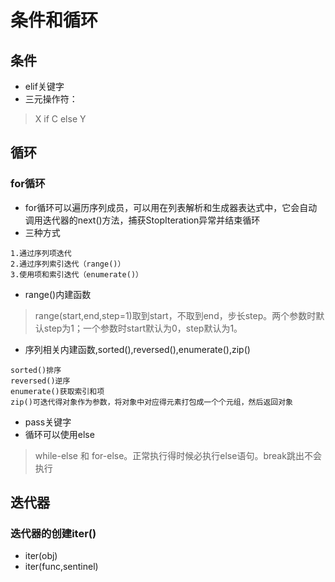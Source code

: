 # 条件和循环

## 条件
* elif关键字
* 三元操作符：
> X if C else Y

## 循环
### for循环
* for循环可以遍历序列成员，可以用在列表解析和生成器表达式中，它会自动调用迭代器的next()方法，捕获StopIteration异常并结束循环
* 三种方式
```text
1.通过序列项迭代
2.通过序列索引迭代（range()）
3.使用项和索引迭代（enumerate()）
```
* range()内建函数
> range(start,end,step=1)取到start，不取到end，步长step。两个参数时默认step为1；一个参数时start默认为0，step默认为1。
* 序列相关内建函数,sorted(),reversed(),enumerate(),zip()
```text
sorted()排序
reversed()逆序
enumerate()获取索引和项
zip()可迭代得对象作为参数，将对象中对应得元素打包成一个个元组，然后返回对象
```
* pass关键字
* 循环可以使用else
> while-else 和 for-else。正常执行得时候必执行else语句。break跳出不会执行
  
## 迭代器
### 迭代器的创建iter()
* iter(obj)   
* iter(func,sentinel)
